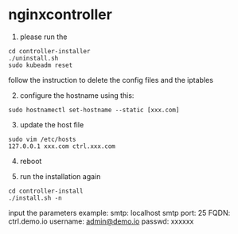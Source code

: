 # nginxcontroller

1. please run the 

```
cd controller-installer
./uninstall.sh
sudo kubeadm reset
```
follow the instruction to delete the config files and the iptables

2. configure the hostname using this:

```
sudo hostnamectl set-hostname --static [xxx.com]
```

3. update the host file

```
sudo vim /etc/hosts
127.0.0.1 xxx.com ctrl.xxx.com
```

4. reboot

5. run the installation again

```
cd controller-install
./install.sh -n
```
input the parameters example:
smtp: localhost
smtp port: 25
FQDN: ctrl.demo.io
username: admin@demo.io
passwd: xxxxxx
